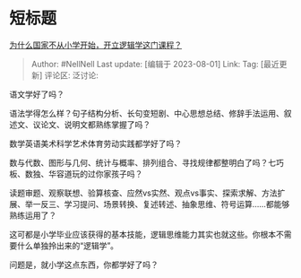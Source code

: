# 短标题
[为什么国家不从小学开始，开立逻辑学这门课程？](https://www.zhihu.com/question/611352034/answer/3144580347)

> Author: #NellNell
> Last update: [编辑于 2023-08-01]
> Link:
> Tag: [最近更新]
> 评论区:
> 泛讨论:

语文学好了吗？

语法学得怎么样？句子结构分析、长句变短剧、中心思想总结、修辞手法运用、叙述文、议论文、说明文都熟练掌握了吗？

数学英语美术科学艺术体育劳动实践都学好了吗？

数与代数、图形与几何、统计与概率、排列组合、寻找规律都整明白了吗？七巧板、数独、华容道玩的过你家孩子吗？

读题审题、观察联想、验算核查、应然vs实然、观点vs事实、探索求解、方法扩展、举一反三、学习提问、场景转换、复述转述、抽象思维、符号运算……都能够熟练运用了？

这可都是小学毕业应该获得的基本技能，逻辑思维能力其实也就这些。你根本不需要什么单独拎出来的“逻辑学”。

问题是，就小学这点东西，你都学好了吗？